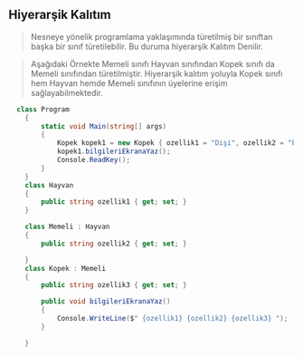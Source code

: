 ## Hiyerarşik Kalıtım ##

> Nesneye yönelik programlama yaklaşımında türetilmiş bir sınıftan başka bir sınıf türetilebilir. Bu duruma hiyerarşik Kalıtım Denilir.

> Aşağıdaki Örnekte Memeli sınıfı Hayvan sınıfından Kopek sınıfı da Memeli sınıfından türetilmiştir. Hiyerarşik kalıtım yoluyla Kopek sınıfı hem Hayvan hemde Memeli sınıfının üyelerine erişim sağlayabilmektedir.

```csharp
  class Program
    {
        static void Main(string[] args)
        {
            Kopek kopek1 = new Kopek { ozellik1 = "Dişi", ozellik2 = "Evcil", ozellik3 = "Golden" };
            kopek1.bilgileriEkranaYaz();
            Console.ReadKey();
        }
    }
    class Hayvan
    {
        public string ozellik1 { get; set; }
    }

    class Memeli : Hayvan
    {
        public string ozellik2 { get; set; }

    }
    class Kopek : Memeli
    {
        public string ozellik3 { get; set; }

        public void bilgileriEkranaYaz()
        {
            Console.WriteLine($" {ozellik1} {ozellik2} {ozellik3} ");
        }

    }
    
   ```
   
   
